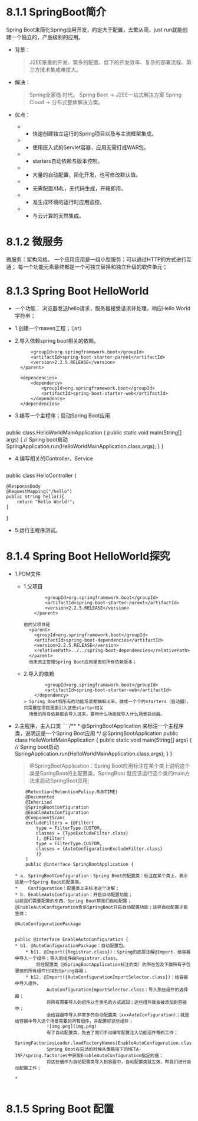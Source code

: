 # 8.1.1 SpringBoot简介
Spring Boot来简化Spring应用开发，约定大于配置，去繁从简，just run就能创建一个独立的，产品级别的应用。

* 背景：
  > J2EE笨重的开发、繁多的配置、低下的开发效率、复杂的部署流程、第三方技术集成难度大。

* 解决：
  > Spring全家桶 时代。
  > Spring Boot -> J2EE一站式解决方案
  > Spring Cloud -> 分布式整体解决方案。

* 优点：
  * - 快速创建独立运行的Spring项目以及与主流框架集成。
  * - 使用嵌入式的Servlet容器，应用无需打成WAR包。
  * - starters自动依赖与版本控制。
  * - 大量的自动配置，简化开发，也可修改默认值。
  * - 无需配置XML，无代码生成，开箱即用。
  * - 准生成环境的运行时应用监控。
  * - 与云计算的天然集成。

# 8.1.2 微服务
微服务：架构风格。
一个应用应用是一组小型服务；可以通过HTTP的方式进行互通；
每一个功能元素最终都是一个可独立替换和独立升级的软件单元；

# 8.1.3 Spring Boot HelloWorld
* 一个功能： 浏览器发送hello请求，服务器接受请求并处理，响应Hello World字符串；

* 1.创建一个maven工程；（jar）
* 2.导入依赖spring boot相关的依赖。
  ````    <parent>
        <groupId>org.springframework.boot</groupId>
        <artifactId>spring-boot-starter-parent</artifactId>
        <version>2.2.5.RELEASE</version>
    </parent>

    <dependencies>
        <dependency>
            <groupId>org.springframework.boot</groupId>
            <artifactId>spring-boot-starter-web</artifactId>
        </dependency>
    </dependencies>
* 3.编写一个主程序；启动Spring Boot应用
  ``` @SpringBootApplication
public class HelloWorldMainApplication {
    public static void main(String[] args) {
        // Spring boot启动
        SpringApplication.run(HelloWorldMainApplication.class,args);
    }
}
* 4.编写相关的Controller、Service
  ```` @Controller
public class HelloController {

    @ResponseBody
    @RequestMapping("/hello")
    public String hello(){
        return "Hello World!";
    }
}
* 5.运行主程序测试。

# 8.1.4 Spring Boot HelloWorld探究
* 1.POM文件
  * 1.父项目
    ```` <parent>
            <groupId>org.springframework.boot</groupId>
            <artifactId>spring-boot-starter-parent</artifactId>
            <version>2.2.5.RELEASE</version>
        </parent>
    
    他的父项目是
      <parent>
        <groupId>org.springframework.boot</groupId>
        <artifactId>spring-boot-dependencies</artifactId>
        <version>2.2.5.RELEASE</version>
        <relativePath>../../spring-boot-dependencies</relativePath>
      </parent>
      他来真正管理Spring Boot应用里面的所有依赖版本；  
  * 2.导入的依赖
    ````        <dependency>
            <groupId>org.springframework.boot</groupId>
            <artifactId>spring-boot-starter-web</artifactId>
        </dependency>
    > Spring Boot将所有的功能场景都抽取出来，做成一个个的starters（启动器），只需要在项目里面引入这些starter相关
      场景的所有依赖都会导入进来。要用什么功能就导入什么场景启动器。

* 2.主程序，主入口类
      ````/**
            * @SpringBootApplication 来标注一个主程序类，说明这是一个Spring Boot应用
            */
            @SpringBootApplication
            public class HelloWorldMainApplication {
                public static void main(String[] args) {
                    // Spring boot启动
                    SpringApplication.run(HelloWorldMainApplication.class,args);
                }
            }
  > @SpringBootApplication：Spring Boot应用标注在某个类上说明这个类是SpringBoot的主配置类，SpringBoot
  > 就应该运行这个类的main方法来启动SpringBoot应用;

    ````@Target({ElementType.TYPE})
        @Retention(RetentionPolicy.RUNTIME)
        @Documented
        @Inherited
        @SpringBootConfiguration
        @EnableAutoConfiguration
        @ComponentScan(
        excludeFilters = {@Filter(
            type = FilterType.CUSTOM,
            classes = {TypeExcludeFilter.class}
            ), @Filter(
            type = FilterType.CUSTOM,
            classes = {AutoConfigurationExcludeFilter.class}
            )}
        )
        public @interface SpringBootApplication {
  
  * a. SpringBootConfiguration：Spring Boot的配置类：标注在某个类上，表示这是一个Spring Boot的配置类。
  *    Configuration：配置类上来标注这个注解；  
  * b. EnableAutoConfiguration：开启自动配置功能；
    以前我们需要配置的东西，Spring Boot帮我们自动配置；@EnableAutoConfiguration告诉SpringBoot开启自动配置功能；这样自动配置才能生效；
    
    @AutoConfigurationPackage
    
  
    public @interface EnableAutoConfiguration {
    * b1. @AutoConfigurationPackage：自动配置包。
        * b11. @Import({Registrar.class})：Spring的底层注解@Import，给容器中导入一个组件；导入的组件由Registrar.class。
            将住配置类（@SpringBootApplication标注的类）的所在包及下面所有子包里面的所有组件扫描到Spring容器；
        * b12. @Import({AutoConfigurationImportSelector.class})：给容器中导入组件。
                AutoConfigurationImportSelector.class：导入那些组件的选择器；
                将所有需要导入的组件以全类名的方式返回；这些组件就会被添加到容器中；
                会给容器中导入非常多的自动配置类（xxxAutoConfiguration）；就是给容器中导入这个场景需要的所有组件，并配置好这些组件；
                ![img.png](img.png)
                有了自动配置类，免去了我们手动编写配置注入功能组件等的工作；
                SpringFactoriesLoader.loadFactoryNames(EnableAutoConfiguration.class,classLoader);
                Spring Boot在启动的时候从类路径下的META-INF/spring.factories中获取EnableAutoConfiguration指定的值；
                将这些值作为自动配置类导入到容器中，自动配置类就生效，帮我们进行自动配置工作；
  
  * 
    

# 8.1.5 Spring Boot 配置

























